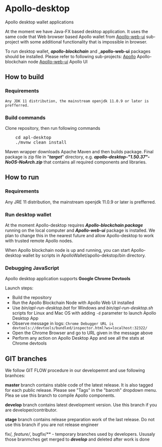 # Apollo-desktop
Apollo desktop wallet applications

At the moment we have Java-FX based desktop application. It uses the same code that Web browser based Apollo wallet from [Apollo-web-ui](https://github.com/ApolloFoundation/Apollo-web-ui) sub-project with some additional functionality that is impossible in browser.

To run desktop wallet, ___apollo-blockchain___ and ___apollo-web-ui__ packages should be installed.
Please refer to following sub-projects:
[Apollo](https://github.com/ApolloFoundation/Apollo) Apollo-blockchain node
[Apollo-web-ui](https://github.com/ApolloFoundation/Apollo-web-ui) Apollo UI 

## How to build

### Requirements

	Any JDK 11 distribution, the mainstream openjdk 11.0.9 or later is prefferred.
	
### Build commands

Clone repository, then run following commands
<pre>
	cd apl-desktop
	./mvnw clean install
</pre>	
Maven wrapper downloads Apache Maven and then builds package. Final package is zip file in "___target___" directory, e.g. ___apollo-desktop-"1.50.37"-NoOS-NoArch.zip___ that contains all required components and libraries.

## How to run

### Requirements

Any JRE 11 distribution, the mainstream openjdk 11.0.9 or later is prefferred.

### Run desktop wallet

At the moment Apollo-desktop requires ___Apollo-blockchain package___ running on the local computer and ___Apollo-web-ui___ package is installed. We plan to change this in the nearest future and allow Apollo-desktop to work with trusted remote Apollo nodes.

When Apollo blockchain node is up and running, you can start Apollo-desktop wallet by scripts in ApolloWallet/apollo-dekstop/bin directory.

### Debugging JavaScript

Apollo desktop application supports __Google Chrome Devtools__
 
Launch steps:
* Build the repository
* Run the Apollo Blockchain Node with Apollo Web UI installed
* Use _bin/apl-run-desktop.bat_ for Windows and _bin/apl-run-desktop.sh_ scripts for Linux and Mac OS
with adding `-d` parameter to launch Apollo Desktop App
* Observe message in logs: 
 `Chrome Debugger URL is devtools://devtools/bundled/inspector.html?ws=localhost:32322/`
* Open the Chrome Browser and go to  URL given in the message above
* Perform any action on Apollo Desktop App and see all the stats at Chrome devtools
## GIT branches

We follow GIT FLOW procedure in our developemnt and use following branhces:

__master__ branch contains stable code of the latest release. It is also tagged for each public release. Please see "Tags" in the "barcnh" dropdown menu. Plea
se use this branch to compile Apollo components.

__develop__ branch contains latest development version. Use this branch if you are developer/contributor.

__stage__ branch contains release preparation work of the last release. Do not use this branch if you are not release engineer


fix/*, feature/*, bugfix/** - temporary branches used by developers. Ususaly those branmches get merged to ___develop___ and deleted after work is done




